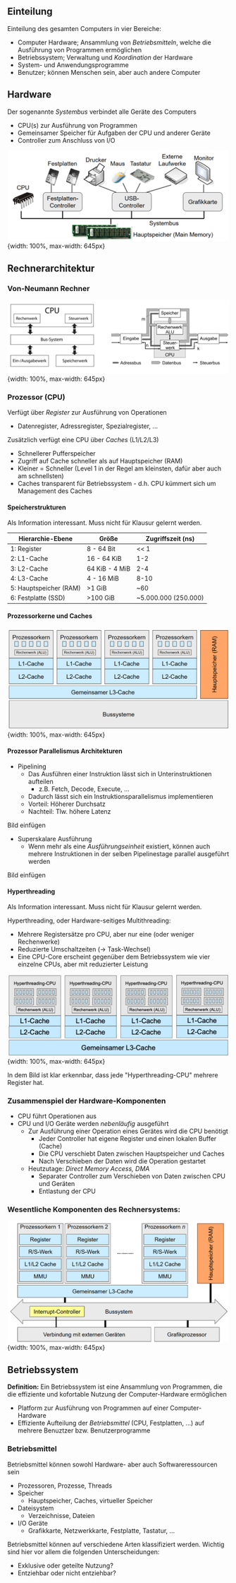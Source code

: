 
## Einteilung
Einteilung des gesamten Computers in vier Bereiche:
- Computer Hardware; Ansammlung von *Betriebsmitteln*, welche die
Ausführung von Programmen ermöglichen
- Betriebssystem; Verwaltung und *Koordination* der Hardware
- System- und Anwendungsprogramme 
- Benutzer; können Menschen sein, aber auch andere Computer

## Hardware
Der sogenannte *Systembus* verbindet alle Geräte des Computers
- CPU(s) zur Ausführung von Programmen
- Gemeinsamer Speicher für Aufgaben der CPU und anderer Geräte
- Controller zum Anschluss von I/O

![Systembus](/assets/images/11042022-Systembus.png){width: 100%, max-width: 645px}

## Rechnerarchitektur
### Von-Neumann Rechner
![Von-Neumann Rechner](/assets/images/11042022-VonNeumann.png){width: 100%, max-width: 645px}

### Prozessor (CPU)
Verfügt über *Register* zur Ausführung von Operationen
- Datenregister, Adressregister, Spezialregister, ...

Zusätzlich verfügt eine CPU über *Caches* (L1/L2/L3)
- Schnellerer Pufferspeicher
- Zugriff auf Cache schneller als auf Hauptspeicher (RAM)
- Kleiner = Schneller (Level 1 in der Regel am kleinsten, dafür aber auch am schnellsten)
- Caches transparent für Betriebssystem - d.h. CPU kümmert sich um Management des Caches


#### Speicherstrukturen
Als Information interessant. Muss nicht für Klausur gelernt werden.

| Hierarchie-Ebene          | Größe             | Zugriffszeit (ns)     |
| ------------------------- | ----------------- | --------------------- |
| 1: Register               | 8 - 64 Bit        | << 1                  |
| 2: L1-Cache               | 16 - 64 KiB       | 1-2                   |
| 3: L2-Cache               | 64 KiB - 4 MiB    | 2-4                   |
| 4: L3-Cache               | 4 - 16 MiB        | 8-10                  |
| 5: Hauptspeicher (RAM)    | >1 GiB            | ~60                   |
| 6: Festplatte (SSD)       | >100 GiB          | ~5.000.000 (250.000)  |

#### Prozessorkerne und Caches
![Multiple Prozessorkerne](/assets/images/11042022-Kerne.png){width: 100%, max-width: 645px}


#### Prozessor Parallelismus Architekturen
- Pipelining
  - Das Ausführen einer Instruktion lässt sich in Unterinstruktionen aufteilen
    - z.B. Fetch, Decode, Execute, ...
  - Dadurch lässt sich ein Instruktionsparallelismus implementieren
  - Vorteil: Höherer Durchsatz
  - Nachteil: Tlw. höhere Latenz

Bild einfügen

- Superskalare Ausführung
  - Wenn mehr als eine *Ausführungseinheit* existiert,
können auch mehrere Instruktionen in der selben
Pipelinestage parallel ausgeführt werden

Bild einfügen

#### Hyperthreading
Als Information interessant. Muss nicht für Klausur gelernt werden.

Hyperthreading, oder Hardware-seitiges Multithreading:
- Mehrere Registersätze pro CPU, aber nur eine (oder weniger Rechenwerke)
- Reduzierte Umschaltzeiten (-> Task-Wechsel)
- Eine CPU-Core erscheint gegenüber dem Betriebssystem wie vier einzelne CPUs, aber mit reduzierter Leistung

![Hyperthreading](/assets/images/11042022-Hyperthread.png){width: 100%, max-width: 645px}

In dem Bild ist klar erkennbar, dass jede "Hyperthreading-CPU" mehrere Register hat.

### Zusammenspiel der Hardware-Komponenten
- CPU führt Operationen aus
- CPU und I/O Geräte werden *nebenläufig* ausgeführt
  - Zur Ausführung einer Operation eines Gerätes wird die CPU benötigt
    - Jeder Controller hat eigene Register und einen lokalen Buffer (Cache)
    - Die CPU verschiebt Daten zwischen Hauptspeicher und Caches
    - Nach Verschieben der Daten wird die Operation gestartet
  - Heutzutage: *Direct Memory Access, DMA*
    - Separater Controller zum Verschieben von Daten zwischen CPU und Geräten
    - Entlastung der CPU

### Wesentliche Komponenten des Rechnersystems:
![Komponenten des Rechnersystems](/assets/images/11042022-StrukturRechnersystem.png){width: 100%, max-width: 645px}

## Betriebssystem
**Definition:** Ein Betriebssystem ist eine Ansammlung von Programmen, die die effiziente und kofortable Nutzung der Computer-Hardware ermöglichen
- Platform zur Ausführung von Programmen auf einer Computer-Hardware
- Effiziente Aufteilung der *Betriebsmittel* (CPU, Festplatten, ...) auf mehrere Benuztzer bzw. Benutzerprogramme

### Betriebsmittel
Betriebsmittel können sowohl Hardware- aber auch Softwareressourcen sein
- Prozessoren, Prozesse, Threads
- Speicher
  - Hauptspeicher, Caches, virtueller Speicher
- Dateisystem
  - Verzeichnisse, Dateien
- I/O Geräte
  - Grafikkarte, Netzwerkkarte, Festplatte, Tastatur, ...

Betriebsmittel können auf verschiedene Arten klassifiziert werden. Wichtig sind
hier vor allem die folgenden Unterscheidungen:
- Exklusive oder geteilte Nutzung?
- Entziehbar oder nicht entziehbar?